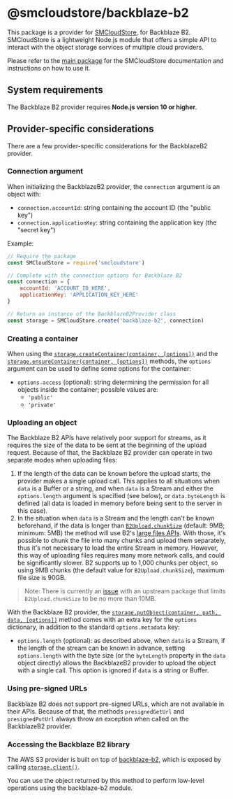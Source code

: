 # @smcloudstore/backblaze-b2

This package is a provider for [SMCloudStore](https://github.com/ItalyPaleAle/SMCloudStore), for Backblaze B2. SMCloudStore is a lightweight Node.js module that offers a simple API to interact with the object storage services of multiple cloud providers.

Please refer to the [main package](https://github.com/ItalyPaleAle/SMCloudStore) for the SMCloudStore documentation and instructions on how to use it.

## System requirements

The Backblaze B2 provider requires **Node.js version 10 or higher**.

## Provider-specific considerations

There are a few provider-specific considerations for the BackblazeB2 provider.

### Connection argument

When initializing the BackblazeB2 provider, the `connection` argument is an object with:

- `connection.accountId`: string containing the account ID (the "public key")
- `connection.applicationKey`: string containing the application key (the "secret key")

Example:

````js
// Require the package
const SMCloudStore = require('smcloudstore')

// Complete with the connection options for Backblaze B2
const connection = {
    accountId: 'ACCOUNT_ID_HERE',
    applicationKey: 'APPLICATION_KEY_HERE'
}

// Return an instance of the BackblazeB2Provider class
const storage = SMCloudStore.create('backblaze-b2', connection)
````

### Creating a container

When using the [`storage.createContainer(container, [options])`](https://italypaleale.github.io/SMCloudStore/classes/backblaze_b2.backblazeb2provider.html#createcontainer) and the [`storage.ensureContainer(container, [options])`](https://italypaleale.github.io/SMCloudStore/classes/backblaze_b2.backblazeb2provider.html#ensurecontainer) methods, the `options` argument can be used to define some options for the container:

- `options.access` (optional): string determining the permission for all objects inside the container; possible values are:
  - `'public'`
  - `'private'`

### Uploading an object

The Backblaze B2 APIs have relatively poor support for streams, as it requires the size of the data to be sent at the beginning of the upload request. Because of that, the Backblaze B2 provider can operate in two separate modes when uploading files:

1. If the length of the data can be known before the upload starts, the provider makes a single upload call. This applies to all situations when `data` is a Buffer or a string, and when `data` is a Stream and either the `options.length` argument is specified (see below), or `data.byteLength` is defined (all data is loaded in memory before being sent to the server in this case).
2. In the situation when `data` is a Stream and the length can't be known beforehand, if the data is longer than [`B2Upload.chunkSize`](https://italypaleale.github.io/SMCloudStore/classes/backblaze_b2.b2upload.html#chunksize) (default: 9MB; minimum: 5MB) the method will use B2's [large files APIs](https://www.backblaze.com/b2/docs/large_files.html). With those, it's possible to chunk the file into many chunks and upload them separately, thus it's not necessary to load the entire Stream in memory. However, this way of uploading files requires many more network calls, and could be significantly slower. B2 supports up to 1,000 chunks per object, so using 9MB chunks (the default value for `B2Upload.chunkSize`), maximum file size is 90GB.

> Note: There is currently an [issue](https://github.com/yakovkhalinsky/backblaze-b2/issues/45) with an upstream package that limits `B2Upload.chunkSize` to be no more than 10MB.

With the Backblaze B2 provider, the [`storage.putObject(container, path, data, [options])`](https://italypaleale.github.io/SMCloudStore/classes/backblaze_b2.backblazeb2provider.html#putobject) method comes with an extra key for the `options` dictionary, in addition to the standard `options.metadata` key:

- `options.length` (optional): as described above, when `data` is a Stream, if the length of the stream can be known in advance, setting `options.length` with the byte size (or the `byteLength` property in the `data` object directly) allows the BackblazeB2 provider to upload the object with a single call. This option is ignored if `data` is a string or Buffer.

### Using pre-signed URLs

Backblaze B2 does not support pre-signed URLs, which are not available in their APIs. Because of that, the methods `presignedGetUrl` and `presignedPutUrl` always throw an exception when called on the BackblazeB2 provider.

### Accessing the Backblaze B2 library

The AWS S3 provider is built on top of [backblaze-b2](https://github.com/yakovkhalinsky/backblaze-b2), which is exposed by calling [`storage.client()`](https://italypaleale.github.io/SMCloudStore/classes/backblaze_b2.backblazeb2provider.html#client).

You can use the object returned by this method to perform low-level operations using the backblaze-b2 module.

